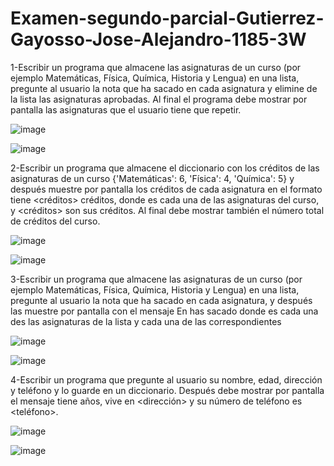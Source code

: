 # Examen-segundo-parcial-Gutierrez-Gayosso-Jose-Alejandro-1185-3W

1-Escribir un programa que almacene las
asignaturas de un curso (por ejemplo Matemáticas, Física, Química, Historia y
Lengua) en una lista, pregunte al usuario la nota que ha sacado en cada
asignatura y elimine de la lista las asignaturas aprobadas. Al final el
programa debe mostrar por pantalla las asignaturas que el usuario tiene que
repetir.

![image](https://github.com/user-attachments/assets/170b15d3-7249-4f1d-936e-066495f451e6)

![image](https://github.com/user-attachments/assets/a62022a4-614e-46bd-ac48-59d657a8b838)

2-Escribir un programa que almacene el diccionario
con los créditos de las asignaturas de un curso {'Matemáticas': 6, 'Física': 4, 'Química': 5} y
después muestre por pantalla los créditos de cada asignatura en el
formato <asignatura>
tiene <créditos> créditos, donde <asignatura> es
cada una de las asignaturas del curso, y <créditos> son sus créditos. Al final debe
mostrar también el número total de créditos del curso.

![image](https://github.com/user-attachments/assets/bb5c27a1-a96e-46a4-a74e-cf78909228c2)

![image](https://github.com/user-attachments/assets/7847df82-8dff-46c0-9b81-2244d5a53bd2)

3-Escribir un programa que almacene las
asignaturas de un curso (por ejemplo Matemáticas, Física, Química, Historia y
Lengua) en una lista, pregunte al usuario la nota que ha sacado en cada
asignatura, y después las muestre por pantalla con el mensaje En <asignatura> has sacado <nota> donde <asignatura> es
cada una des las asignaturas de la lista y <nota> cada una de las correspondientes

![image](https://github.com/user-attachments/assets/1a0e3b29-ebb3-48dc-9212-0465c4a21247)

![image](https://github.com/user-attachments/assets/ec4cc398-b6d1-40ff-b929-a033612e68ae)

4-Escribir un programa que pregunte al usuario su nombre, edad, dirección y
teléfono y lo guarde en un diccionario. Después debe mostrar por pantalla el
mensaje <nombre> tiene
<edad> años, vive en <dirección> y su número de teléfono es
<teléfono>.

![image](https://github.com/user-attachments/assets/053d1f64-3025-4b89-8640-41218b569da5)

![image](https://github.com/user-attachments/assets/3ed05342-d96c-4425-a2a1-171a78f9893a)
